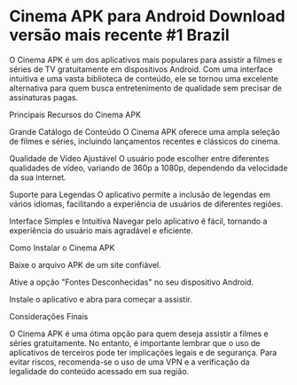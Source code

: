 # Cinema APK para Android Download versão mais recente #1 Brazil

O Cinema APK é um dos aplicativos mais populares para assistir a filmes e séries de TV gratuitamente em dispositivos Android. Com uma interface intuitiva e uma vasta biblioteca de conteúdo, ele se tornou uma excelente alternativa para quem busca entretenimento de qualidade sem precisar de assinaturas pagas.

Principais Recursos do Cinema APK

Grande Catálogo de Conteúdo
O Cinema APK oferece uma ampla seleção de filmes e séries, incluindo lançamentos recentes e clássicos do cinema.

Qualidade de Vídeo Ajustável
O usuário pode escolher entre diferentes qualidades de vídeo, variando de 360p a 1080p, dependendo da velocidade da sua internet.

Suporte para Legendas
O aplicativo permite a inclusão de legendas em vários idiomas, facilitando a experiência de usuários de diferentes regiões.

Interface Simples e Intuitiva
Navegar pelo aplicativo é fácil, tornando a experiência do usuário mais agradável e eficiente.

Como Instalar o Cinema APK

Baixe o arquivo APK de um site confiável.

Ative a opção "Fontes Desconhecidas" no seu dispositivo Android.

Instale o aplicativo e abra para começar a assistir.

Considerações Finais

O Cinema APK é uma ótima opção para quem deseja assistir a filmes e séries gratuitamente. No entanto, é importante lembrar que o uso de aplicativos de terceiros pode ter implicações legais e de segurança. Para evitar riscos, recomenda-se o uso de uma VPN e a verificação da legalidade do conteúdo acessado em sua região.

